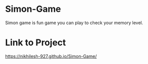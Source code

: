 # Simon-Game
Simon game is fun game you can play to check your memory level.

# Link to Project
https://nikhilesh-927.github.io/Simon-Game/
